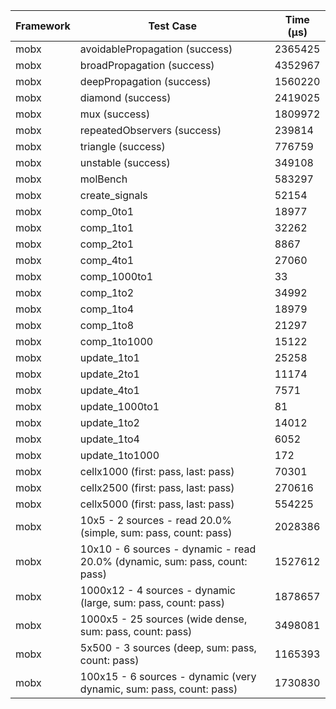 | Framework | Test Case | Time (μs) |
| --- | --- | --- |
| mobx | avoidablePropagation (success) | 2365425 |
| mobx | broadPropagation (success) | 4352967 |
| mobx | deepPropagation (success) | 1560220 |
| mobx | diamond (success) | 2419025 |
| mobx | mux (success) | 1809972 |
| mobx | repeatedObservers (success) | 239814 |
| mobx | triangle (success) | 776759 |
| mobx | unstable (success) | 349108 |
| mobx | molBench | 583297 |
| mobx | create_signals | 52154 |
| mobx | comp_0to1 | 18977 |
| mobx | comp_1to1 | 32262 |
| mobx | comp_2to1 | 8867 |
| mobx | comp_4to1 | 27060 |
| mobx | comp_1000to1 | 33 |
| mobx | comp_1to2 | 34992 |
| mobx | comp_1to4 | 18979 |
| mobx | comp_1to8 | 21297 |
| mobx | comp_1to1000 | 15122 |
| mobx | update_1to1 | 25258 |
| mobx | update_2to1 | 11174 |
| mobx | update_4to1 | 7571 |
| mobx | update_1000to1 | 81 |
| mobx | update_1to2 | 14012 |
| mobx | update_1to4 | 6052 |
| mobx | update_1to1000 | 172 |
| mobx | cellx1000 (first: pass, last: pass) | 70301 |
| mobx | cellx2500 (first: pass, last: pass) | 270616 |
| mobx | cellx5000 (first: pass, last: pass) | 554225 |
| mobx | 10x5 - 2 sources - read 20.0% (simple, sum: pass, count: pass) | 2028386 |
| mobx | 10x10 - 6 sources - dynamic - read 20.0% (dynamic, sum: pass, count: pass) | 1527612 |
| mobx | 1000x12 - 4 sources - dynamic (large, sum: pass, count: pass) | 1878657 |
| mobx | 1000x5 - 25 sources (wide dense, sum: pass, count: pass) | 3498081 |
| mobx | 5x500 - 3 sources (deep, sum: pass, count: pass) | 1165393 |
| mobx | 100x15 - 6 sources - dynamic (very dynamic, sum: pass, count: pass) | 1730830 |
